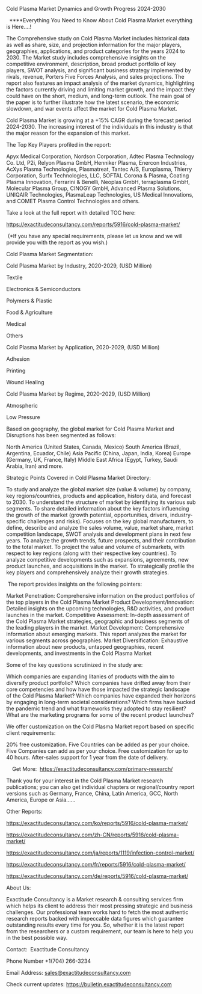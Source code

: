 Cold Plasma Market Dynamics and Growth Progress 2024-2030

  ****Everything You Need to Know About Cold Plasma Market everything is Here....!

The Comprehensive study on Cold Plasma Market includes historical data as well as share, size, and projection information for the major players, geographies, applications, and product categories for the years 2024 to 2030. The Market study includes comprehensive insights on the competitive environment, description, broad product portfolio of key players, SWOT analysis, and significant business strategy implemented by rivals, revenue, Porters Five Forces Analysis, and sales projections. The report also features an impact analysis of the market dynamics, highlighting the factors currently driving and limiting market growth, and the impact they could have on the short, medium, and long-term outlook. The main goal of the paper is to further illustrate how the latest scenario, the economic slowdown, and war events affect the market for Cold Plasma Market.

Cold Plasma Market is growing at a +15% CAGR during the forecast period 2024-2030. The increasing interest of the individuals in this industry is that the major reason for the expansion of this market.

The Top Key Players profiled in the report: 

Apyx Medical Corporation, Nordson Corporation, Adtec Plasma Technology Co. Ltd, P2i, Relyon Plasma GmbH, Henniker Plasma, Enercon Industries, AcXys Plasma Technologies, Plasmatreat, Tantec A/S, Europlasma, Thierry Corporation, Surfx Technologies, LLC, SOFTAL Corona & Plasma, Coating Plasma Innovation, Ferrarini & Benelli, Neoplas GmbH, terraplasma GmbH, Molecular Plasma Group, CINOGY GmbH, Advanced Plasma Solutions, UNIQAIR Technologies, PlasmaLeap Technologies, US Medical Innovations, and COMET Plasma Control Technologies and others.

Take a look at the full report with detailed TOC here:

https://exactitudeconsultancy.com/reports/5916/cold-plasma-market/

 (*If you have any special requirements, please let us know and we will provide you with the report as you wish.)

Cold Plasma Market Segmentation:

Cold Plasma Market by Industry, 2020-2029, (USD Million)

Textile

Electronics & Semiconductors

Polymers & Plastic

Food & Agriculture

Medical

Others

Cold Plasma Market by Application, 2020-2029, (USD Million)

Adhesion

Printing

Wound Healing

Cold Plasma Market by Regime, 2020-2029, (USD Million)

Atmospheric

Low Pressure

Based on geography, the global market for Cold Plasma Market and Disruptions has been segmented as follows:

North America (United States, Canada, Mexico)
South America (Brazil, Argentina, Ecuador, Chile)
Asia Pacific (China, Japan, India, Korea)
Europe (Germany, UK, France, Italy)
Middle East Africa (Egypt, Turkey, Saudi Arabia, Iran) and more.

Strategic Points Covered in Cold Plasma Market Directory:

To study and analyze the global market size (value & volume) by company, key regions/countries, products and application, history data, and forecast to 2030.
To understand the structure of market by identifying its various sub segments.
To share detailed information about the key factors influencing the growth of the market (growth potential, opportunities, drivers, industry-specific challenges and risks).
Focuses on the key global manufacturers, to define, describe and analyze the sales volume, value, market share, market competition landscape, SWOT analysis and development plans in next few years.
To analyze the growth trends, future prospects, and their contribution to the total market.
To project the value and volume of submarkets, with respect to key regions (along with their respective key countries).
To analyze competitive developments such as expansions, agreements, new product launches, and acquisitions in the market.
To strategically profile the key players and comprehensively analyze their growth strategies.

 The report provides insights on the following pointers:

Market Penetration: Comprehensive information on the product portfolios of the top players in the Cold Plasma Market
Product Development/Innovation: Detailed insights on the upcoming technologies, R&D activities, and product launches in the market.
Competitive Assessment: In-depth assessment of the Cold Plasma Market strategies, geographic and business segments of the leading players in the market.
Market Development: Comprehensive information about emerging markets. This report analyzes the market for various segments across geographies.
Market Diversification: Exhaustive information about new products, untapped geographies, recent developments, and investments in the Cold Plasma Market

Some of the key questions scrutinized in the study are:

Which companies are expanding litanies of products with the aim to diversify product portfolio?
Which companies have drifted away from their core competencies and how have those impacted the strategic landscape of the Cold Plasma Market?
Which companies have expanded their horizons by engaging in long-term societal considerations?
Which firms have bucked the pandemic trend and what frameworks they adopted to stay resilient?
What are the marketing programs for some of the recent product launches?

We offer customization on the Cold Plasma Market report based on specific client requirements:

20% free customization.
Five Countries can be added as per your choice.
Five Companies can add as per your choice.
Free customization for up to 40 hours.
After-sales support for 1 year from the date of delivery.

    Get More:  https://exactitudeconsultancy.com/primary-research/

Thank you for your interest in the Cold Plasma Market research publications; you can also get individual chapters or regional/country report versions such as Germany, France, China, Latin America, GCC, North America, Europe or Asia……

Other Reports:

https://exactitudeconsultancy.com/ko/reports/5916/cold-plasma-market/

https://exactitudeconsultancy.com/zh-CN/reports/5916/cold-plasma-market/

https://exactitudeconsultancy.com/ja/reports/1119/infection-control-market/

https://exactitudeconsultancy.com/fr/reports/5916/cold-plasma-market/

https://exactitudeconsultancy.com/de/reports/5916/cold-plasma-market/

About Us:

Exactitude Consultancy is a Market research & consulting services firm which helps its client to address their most pressing strategic and business challenges. Our professional team works hard to fetch the most authentic research reports backed with impeccable data figures which guarantee outstanding results every time for you. So, whether it is the latest report from the researchers or a custom requirement, our team is here to help you in the best possible way.

Contact:  Exactitude Consultancy

Phone Number +1(704) 266-3234

Email Address: sales@exactitudeconsultancy.com

Check current updates: https://bulletin.exactitudeconsultancy.com
